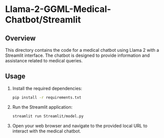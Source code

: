 # Llama-2-GGML-Medical-Chatbot/Streamlit

## Overview
This directory contains the code for a medical chatbot using Llama 2 with a Streamlit interface. The chatbot is designed to provide information and assistance related to medical queries.

## Usage
1. Install the required dependencies:
   ```bash
   pip install -r requirements.txt
   ```
2. Run the Streamlit application:
   ```bash
   streamlit run Streamlit/model.py
   ```
3. Open your web browser and navigate to the provided local URL to interact with the medical chatbot.
